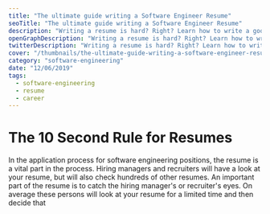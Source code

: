```yaml
---
title: "The ultimate guide writing a Software Engineer Resume"
seoTitle: "The ultimate guide writing a Software Engineer Resume"
description: "Writing a resume is hard? Right? Learn how to write a good resume that will give you offers by Apple, Microsoft, Amazon or Google. This guide will lead you through the pain points of writing a resume."
openGraphDescription: "Writing a resume is hard? Right? Learn how to write a good resume that will give you offers by Apple, Microsoft, Amazon or Google."
twitterDescription: "Writing a resume is hard? Right? Learn how to write a good resume that will give you offers by Apple, Microsoft, Amazon or Google."
cover: "/thumbnails/the-ultimate-guide-writing-a-software-engineer-resume.png"
category: "software-engineering"
date: "12/06/2019"
tags:
  - software-engineering
  - resume
  - career
---
```


# The 10 Second Rule for Resumes

In the application process for software engineering positions, the resume is a vital part in the process. Hiring managers and recruiters will have a look at your resume, but will also check hundreds of other resumes. An important part of the resume is to catch the hiring manager's or recruiter's eyes. On average these persons will look at your resume for a limited time and then decide that
